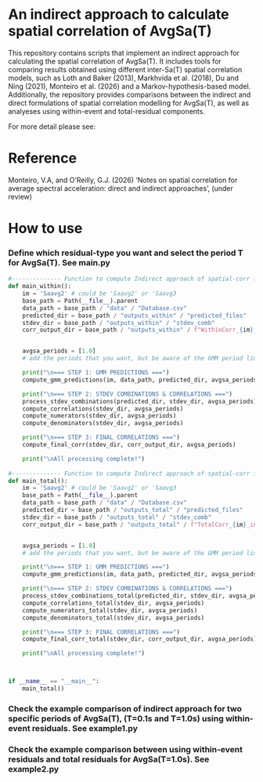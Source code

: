# An indirect approach to calculate spatial correlation of AvgSa(T)
This repository contains scripts that implement an indirect approach for calculating the spatial correlation of AvgSa(T).
It includes tools for comparing results obtained using different inter-Sa(T) spatial correlation models, such as Loth and Baker (2013), Markhvida et al. (2018), Du and Ning (2021), Monteiro et al. (2026) and a Markov-hypothesis-based model.
Additionally, the repository provides comparisons between the indirect and direct formulations of spatial correlation modelling for AvgSa(T), as well as analyeses using within-event and total-residual components.

For more detail please see:
# Reference
Monteiro, V.A, and O’Reilly, G.J. (2026) ‘Notes on spatial correlation for average spectral acceleration: direct and indirect approaches’, (under review)

# How to use
### Define which residual-type you want and select the period T for AvgSa(T). See main.py

```python
#-------------- Function to compute Indirect approach of spatial-corr for AvgSa(T) with within-event residuals --------------# 
def main_within():
    im = 'Saavg2' # could be 'Saavg2' or 'Saavg3
    base_path = Path(__file__).parent
    data_path = base_path / "data" / "Database.csv"
    predicted_dir = base_path / "outputs_within" / "predicted_files"
    stdev_dir = base_path / "outputs_within" / "stdev_comb"
    corr_output_dir = base_path / "outputs_within" / f"WithinCorr_{im}_ind"


    avgsa_periods = [1.0] 
    # add the periods that you want, but be aware of the GMM period limits!

    print("\n=== STEP 1: GMM PREDICTIONS ===")
    compute_gmm_predictions(im, data_path, predicted_dir, avgsa_periods)

    print("\n=== STEP 2: STDEV COMBINATIONS & CORRELATIONS ===")
    process_stdev_combinations(predicted_dir, stdev_dir, avgsa_periods)
    compute_correlations(stdev_dir, avgsa_periods)
    compute_numerators(stdev_dir, avgsa_periods)
    compute_denominators(stdev_dir, avgsa_periods)

    print("\n=== STEP 3: FINAL CORRELATIONS ===")
    compute_final_corr(stdev_dir, corr_output_dir, avgsa_periods)

    print("\nAll processing complete!")
    
#-------------- Function to compute Indirect approach of spatial-corr for AvgSa(T) with total-event residuals --------------#
def main_total():
    im = 'Saavg2' # could be 'Saavg2' or 'Saavg3
    base_path = Path(__file__).parent
    data_path = base_path / "data" / "Database.csv"
    predicted_dir = base_path / "outputs_total" / "predicted_files"
    stdev_dir = base_path / "outputs_total" / "stdev_comb"
    corr_output_dir = base_path / "outputs_total" / f"TotalCorr_{im}_ind"


    avgsa_periods = [1.0] 
    # add the periods that you want, but be aware of the GMM period limits!

    print("\n=== STEP 1: GMM PREDICTIONS ===")
    compute_gmm_predictions(im, data_path, predicted_dir, avgsa_periods)

    print("\n=== STEP 2: STDEV COMBINATIONS & CORRELATIONS ===")
    process_stdev_combinations_total(predicted_dir, stdev_dir, avgsa_periods)
    compute_correlations_total(stdev_dir, avgsa_periods)
    compute_numerators_total(stdev_dir, avgsa_periods)
    compute_denominators_total(stdev_dir, avgsa_periods)

    print("\n=== STEP 3: FINAL CORRELATIONS ===")
    compute_final_corr_total(stdev_dir, corr_output_dir, avgsa_periods)

    print("\nAll processing complete!")



if __name__ == "__main__":
    main_total()

```

### Check the example comparison of indirect approach for two specific periods of AvgSa(T), (T=0.1s and T=1.0s) using within-event residuals. See example1.py


### Check the example comparison between using within-event residuals and total residuals for AvgSa(T=1.0s). See example2.py

